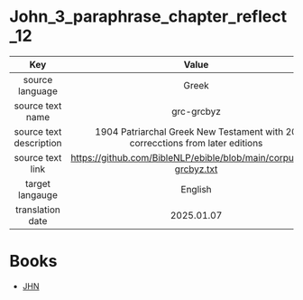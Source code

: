 # John_3_paraphrase_chapter_reflect_12

| Key | Value |
|:---:|:-----:|
|source language|Greek|
|source text name|grc-grcbyz|
|source text description|1904 Patriarchal Greek New Testament with 20 correcctions from later editions|
|source text link|https://github.com/BibleNLP/ebible/blob/main/corpus/grc-grcbyz.txt|
|target langauge|English|
|translation date|2025.01.07|

# Books
- [JHN](JHN/README.md)
